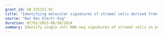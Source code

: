 ```yaml
---
grant_id: SB 231221-01 
title: "Identifying molecular signatures of stromal cells derived from genetically engineered mouse models (GEMMS) of prostate cancer"
source: "Nat Rev Electr Eng"
duration: 07/01/2023-06/30/2024  
summary: Identify single cell RNA-seq signatures of stromal cells in prostate cancer. 
---
```

